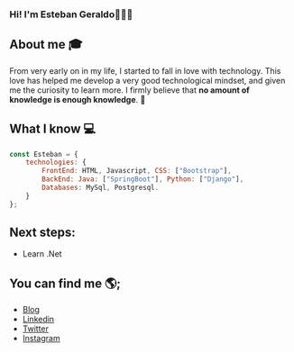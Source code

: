 ### Hi! I'm Esteban Geraldo👋🙋‍♂️

## About me :mortar_board:
From very early on in my life, I started to fall in love with technology. This love has helped me develop a very good technological mindset, and given me the curiosity to learn more. I firmly believe that **no amount of knowledge is enough knowledge**. 🧠

## What I know 💻
```js
const Esteban = {
    technologies: {
        FrontEnd: HTML, Javascript, CSS: ["Bootstrap"],
        BackEnd: Java: ["SpringBoot"], Python: ["Django"],
        Databases: MySql, Postgresql.
    }
};
```
## Next steps:
- Learn .Net


## You can find me 🌎;
 - [Blog](https://geralst-portafolio.netlify.app)
 - [Linkedin](https://www.linkedin.com/in/esteban-geraldo/)
 - [Twitter](https://twitter.com/geralst13)
 - [Instagram](https://www.instagram.com/geralstz/)



<!--
**esugeraldo/esugeraldo** is a ✨ _special_ ✨ repository because its `README.md` (this file) appears on your GitHub profile.

Here are some ideas to get you started:

- 🔭 I’m currently working on ...
- 🌱 I’m currently learning ...
- 👯 I’m looking to collaborate on ...
- 🤔 I’m looking for help with ...
- 💬 Ask me about ...
- 📫 How to reach me: ...
- 😄 Pronouns: ...
- ⚡ Fun fact: ...
-->

